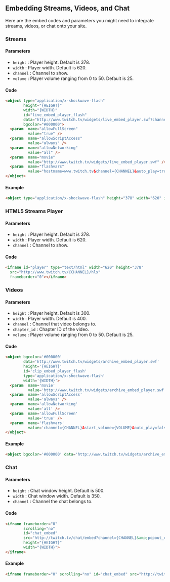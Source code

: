 ## Embedding Streams, Videos, and Chat

Here are the embed codes and parameters you might need to integrate streams, videos, or chat onto your site.

### Streams

#### Parameters
- `height`  : Player height. Default is 378.
- `width`   : Player width. Default is 620.
- `channel` : Channel to show.
- `volume`  : Player volume ranging from 0 to 50. Default is 25.

#### Code

```html
<object type="application/x-shockwave-flash" 
        height="{HEIGHT}" 
        width="{WIDTH}" 
        id="live_embed_player_flash" 
        data="http://www.twitch.tv/widgets/live_embed_player.swf?channel={CHANNEL}" 
        bgcolor="#000000">
  <param  name="allowFullScreen" 
          value="true" />
  <param  name="allowScriptAccess" 
          value="always" />
  <param  name="allowNetworking" 
          value="all" />
  <param  name="movie" 
          value="http://www.twitch.tv/widgets/live_embed_player.swf" />
  <param  name="flashvars" 
          value="hostname=www.twitch.tv&channel={CHANNEL}&auto_play=true&start_volume={VOLUME}" />
</object>
```

#### Example

```html
<object type="application/x-shockwave-flash" height="378" width="620" id="live_embed_player_flash" data="http://www.twitch.tv/widgets/live_embed_player.swf?channel=hebo" bgcolor="#000000"><param name="allowFullScreen" value="true" /><param name="allowScriptAccess" value="always" /><param name="allowNetworking" value="all" /><param name="movie" value="http://www.twitch.tv/widgets/live_embed_player.swf" /><param name="flashvars" value="hostname=www.twitch.tv&channel=hebo&auto_play=true&start_volume=25" /></object>
```

### HTML5 Streams Player

#### Parameters
- `height`  : Player height. Default is 378.
- `width`   : Player width. Default is 620.
- `channel` : Channel to show.

#### Code

```html
<iframe id="player" type="text/html" width="620" height="378"
  src="http://www.twitch.tv/{CHANNEL}/hls"
  frameborder="0"></iframe>
```

### Videos

#### Parameters
- `height`  : Player height. Default is 300.
- `width`   : Player width. Default is 400.
- `channel` : Channel that video belongs to.
- `chapter_id` : Chapter ID of the video.
- `volume`  : Player volume ranging from 0 to 50. Default is 25.

#### Code

```html
<object bgcolor='#000000' 
        data='http://www.twitch.tv/widgets/archive_embed_player.swf' 
        height='{HEIGHT}' 
        id='clip_embed_player_flash' 
        type='application/x-shockwave-flash' 
        width='{WIDTH}'> 
  <param  name='movie' 
          value='http://www.twitch.tv/widgets/archive_embed_player.swf' /> 
  <param  name='allowScriptAccess' 
          value='always' /> 
  <param  name='allowNetworking' 
          value='all' /> 
  <param  name='allowFullScreen' 
          value='true' /> 
  <param  name='flashvars' 
          value='channel={CHANNEL}&start_volume={VOLUME}&auto_play=false&chapter_id={CHAPTER_ID}' />
</object>
```

#### Example

```html
<object bgcolor='#000000' data='http://www.twitch.tv/widgets/archive_embed_player.swf' height='378' id='clip_embed_player_flash' type='application/x-shockwave-flash' width='620'><param name='movie' value='http://www.twitch.tv/widgets/archive_embed_player.swf' /><param name='allowScriptAccess' value='always' /><param name='allowNetworking' value='all' /><param name='allowFullScreen' value='true' /><param name='flashvars' value='channel=tsm_chaox&start_volume=25&auto_play=false&chapter_id=1353487' /></object>
```

### Chat

#### Parameters
- `height`  : Chat window height. Default is 500.
- `width`   : Chat window width. Default is 350.
- `channel` : Channel the chat belongs to.

#### Code

```html
<iframe frameborder="0" 
        scrolling="no" 
        id="chat_embed" 
        src="http://twitch.tv/chat/embed?channel={CHANNEL}&amp;popout_chat=true" 
        height="{HEIGHT}" 
        width="{WIDTH}">
</iframe>
```

#### Example

```html
<iframe frameborder="0" scrolling="no" id="chat_embed" src="http://twitch.tv/chat/embed?channel=hebo&amp;popout_chat=true" height="500" width="350"></iframe>
```
